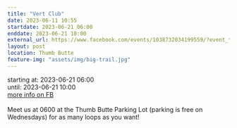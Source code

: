 ```yaml
---
title: "Vert Club"
date: 2023-06-11 10:55
startdate: 2023-06-21 06:00
enddate: 2023-06-21 10:00
external_url: https://www.facebook.com/events/1038732034199559/?event_time_id=1038732074199555
layout: post
location: Thumb Butte
feature-img: "assets/img/big-trail.jpg"
---
```


starting at: 2023-06-21 06:00<br>until: 2023-06-21 10:00<br><a href="https://www.facebook.com/events/1038732034199559/?event_time_id=1038732074199555">more info on FB</a><br><br>Meet us at 0600 at the Thumb Butte Parking Lot (parking is free on Wednesdays) for as many loops as you want! <br>
  <br>
  
